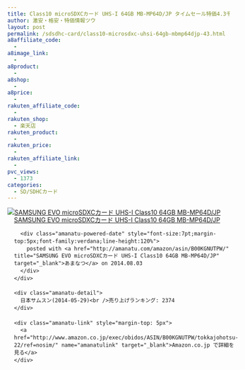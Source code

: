 ```yaml
---
title: Class10 microSDXCカード UHS-I 64GB MB-MP64D/JP タイムセール特価4.3千円台！送料無料！
author: 激安・格安・特価情報ツウ
layout: post
permalink: /sdsdhc-card/class10-microsdxc-uhsi-64gb-mbmp64djp-43.html
a8affiliate_code:
  - 
a8image_link:
  - 
a8product:
  - 
a8shop:
  - 
a8price:
  - 
rakuten_affiliate_code:
  - 
rakuten_shop:
  - 楽天店
rakuten_product:
  - 
rakuten_price:
  - 
rakuten_affiliate_link:
  - 
pvc_views:
  - 1373
categories:
  - SD/SDHCカード
---
```

<div class="amanatu-box" style="margin-bottom:0px;">
  <div class="amanatu-image" style="float:left;">
    <a href="http://www.amazon.co.jp/exec/obidos/ASIN/B00KGNUTPW/tokkajohotsu-22/ref=nosim/" name="amanatulink" target="_blank"><img src="http://i2.wp.com/ecx.images-amazon.com/images/I/415G76nUmKL._SL160_.jpg?w=546" alt="SAMSUNG EVO microSDXCカード UHS-I Class10 64GB MB-MP64D/JP" style="border: none;" data-recalc-dims="1" /></a>
  </div>
  
  <div class="amanatu-info" style="float:left;margin-left:15px;line-height:120%">
    <div class="amanatu-name" style="margin-bottom:10px;line-height:120%">
      <a href="http://www.amazon.co.jp/exec/obidos/ASIN/B00KGNUTPW/tokkajohotsu-22/ref=nosim/" name="amanatulink" target="_blank">SAMSUNG EVO microSDXCカード UHS-I Class10 64GB MB-MP64D/JP</a> 
      
      <div class="amanatu-powered-date" style="font-size:7pt;margin-top:5px;font-family:verdana;line-height:120%">
        posted with <a href="http://amanatu.com/amazon/asin/B00KGNUTPW/" title="SAMSUNG EVO microSDXCカード UHS-I Class10 64GB MB-MP64D/JP" target="_blank">あまなつ</a> on 2014.08.03
      </div>
    </div>
    
    <div class="amanatu-detail">
      日本サムスン(2014-05-29)<br />売り上げランキング: 2374
    </div>
    
    <div class="amanatu-link" style="margin-top: 5px">
      <a href="http://www.amazon.co.jp/exec/obidos/ASIN/B00KGNUTPW/tokkajohotsu-22/ref=nosim/" name="amanatulink" target="_blank">Amazon.co.jp で詳細を見る</a>
    </div>
  </div>
  
  <div class="amanatu-footer" style="clear: left">
  </div>
</div>
